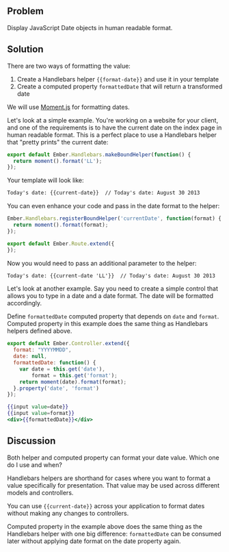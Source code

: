 ## Problem

Display JavaScript Date objects in human readable format.

## Solution

There are two ways of formatting the value:

1. Create a Handlebars helper `{{format-date}}` and use it in your template
2. Create a computed property `formattedDate` that will return a transformed date

We will use [Moment.js](http://momentjs.com) for formatting dates.

Let's look at a simple example. You're working on a website for your
client, and one of the requirements is to have the current date on the index page in human readable format. This is a perfect place to use a
Handlebars helper that "pretty prints" the current date:

```app/helpers/current-date.js
export default Ember.Handlebars.makeBoundHelper(function() {
  return moment().format('LL');
});
```

Your template will look like:

```html
Today's date: {{current-date}}  // Today's date: August 30 2013
```

You can even enhance your code and pass in the date format to the helper:

```app/routes/application.js
Ember.Handlebars.registerBoundHelper('currentDate', function(format) {
  return moment().format(format);
});

export default Ember.Route.extend({
});
```

Now you would need to pass an additional parameter to the helper:

```html
Today's date: {{current-date 'LL'}}  // Today's date: August 30 2013
```

Let's look at another example. Say you need
to create a simple control that allows you to type in a date and
a date format. The date will be formatted accordingly.

Define `formattedDate` computed property that depends on
`date` and `format`. Computed property in this example does
the same thing as Handlebars helpers defined above.

```app/controllers/application.js
export default Ember.Controller.extend({
  format: "YYYYMMDD",
  date: null,
  formattedDate: function() {
    var date = this.get('date'),
        format = this.get('format');
    return moment(date).format(format);
  }.property('date', 'format')
});
```

```/app/templates/application.hbs
{{input value=date}}
{{input value=format}}
<div>{{formattedDate}}</div>
```

## Discussion

Both helper and computed property can format your date value. 
Which one do I use and when?

Handlebars helpers are shorthand for cases where you want to format
a value specifically for presentation. That value may be used 
across different models and controllers.

You can use `{{current-date}}` across your application to format dates
without making any changes to controllers.

Computed property in the example above does the same thing as the
Handlebars helper with one big difference:
`formattedDate` can be consumed later without applying
date format on the date property again.

<!---### Example

<a class="jsbin-embed" href="http://jsbin.com/nipujoneqe/1/embed?live">JS Bin</a>-->
